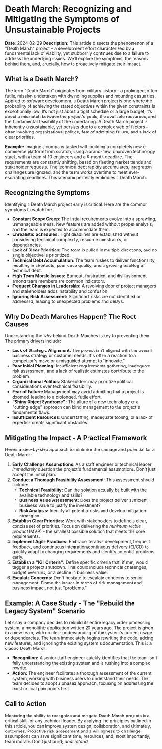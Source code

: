 # Death March: Recognizing and Mitigating the Symptoms of Unsustainable Projects

**Date:** 2024-02-29
**Description:** This article dissects the phenomenon of a "Death March" project – a development effort characterized by a fundamental lack of viability, yet stubbornly continues due to a failure to address the underlying issues. We'll explore the symptoms, the reasons behind them, and, crucially, how to proactively mitigate their impact.

## What is a Death March?

The term "Death March" originates from military history – a prolonged, often futile, mission undertaken with dwindling supplies and mounting casualties. Applied to software development, a Death March project is one where the probability of achieving the stated objectives within the given constraints is exceptionally low. It’s not just about a tight schedule or a large budget; it’s about a mismatch between the project's goals, the available resources, and the fundamental feasibility of the undertaking.  A Death March project is inherently unsustainable, yet persists due to a complex web of factors – often involving organizational politics, fear of admitting failure, and a lack of clear priorities.

**Example:** Imagine a company tasked with building a completely new e-commerce platform from scratch, using a brand-new, unproven technology stack, with a team of 10 engineers and a 6-month deadline. The requirements are constantly shifting, based on fleeting market trends and stakeholder requests. The technical debt rapidly accumulates, integration challenges are ignored, and the team works overtime to meet ever-escalating deadlines. This scenario perfectly embodies a Death March.

## Recognizing the Symptoms

Identifying a Death March project early is critical. Here are the common symptoms to watch for:

*   **Constant Scope Creep:** The initial requirements evolve into a sprawling, unmanageable mess. New features are added without proper analysis, and the team is expected to accommodate them.
*   **Unrealistic Schedules:** Tight deadlines are established without considering technical complexity, resource constraints, or dependencies.
*   **Lack of Clear Priorities:** The team is pulled in multiple directions, and no single objective is prioritized.
*   **Technical Debt Accumulation:** The team rushes to deliver functionality, resulting in shortcuts, poor code quality, and a growing backlog of technical debt.
*   **High Team Morale Issues:** Burnout, frustration, and disillusionment among team members are common indicators.
*   **Frequent Changes in Leadership:**  A revolving door of project managers and stakeholders adds instability and confusion.
*   **Ignoring Risk Assessment:**  Significant risks are not identified or addressed, leading to unexpected problems and delays.

## Why Do Death Marches Happen? The Root Causes

Understanding the *why* behind Death Marches is key to preventing them. The primary drivers include:

*   **Lack of Strategic Alignment:** The project isn't aligned with the overall business strategy or customer needs. It's often a reaction to a competitor's move or a misguided attempt to "innovate."
*   **Poor Initial Planning:** Insufficient requirements gathering, inadequate risk assessment, and a lack of realistic estimates contribute to the problem.
*   **Organizational Politics:** Stakeholders may prioritize political considerations over technical feasibility.
*   **Fear of Failure:** Management may avoid admitting that a project is doomed, leading to a prolonged, futile effort.
*   **"Shiny Object Syndrome":**  The allure of a new technology or a "cutting-edge" approach can blind management to the project's fundamental flaws.
*   **Insufficient Resources:**  Understaffing, inadequate tooling, or a lack of expertise create significant obstacles.

## Mitigating the Impact - A Practical Framework

Here’s a step-by-step approach to minimize the damage and potential for a Death March:

1.  **Early Challenge Assumptions:**  As a staff engineer or technical leader, *immediately* question the project's fundamental assumptions.  Don't just accept the initial plan.
2.  **Conduct a Thorough Feasibility Assessment:**  This assessment should include:
    *   **Technical Feasibility:** Can the solution actually be built with the available technology and skills?
    *   **Business Value Assessment:**  Does the project deliver sufficient business value to justify the investment?
    *   **Risk Analysis:** Identify all potential risks and develop mitigation strategies.
3.  **Establish Clear Priorities:** Work with stakeholders to define a clear, concise set of priorities. Focus on delivering the *minimum viable product* (MVP) – the smallest possible solution that meets the core requirements.
4.  **Implement Agile Practices:**  Embrace iterative development, frequent feedback, and continuous integration/continuous delivery (CI/CD) to quickly adapt to changing requirements and identify potential problems early.
5.  **Establish a "Kill Criteria":**  Define specific criteria that, if met, would trigger a project shutdown. This could include technical challenges, budget overruns, or a decline in business value.
6.  **Escalate Concerns:** Don't hesitate to escalate concerns to senior management. Frame the issues in terms of risk management and business impact, not just "problems."

## Example: A Case Study - The "Rebuild the Legacy System" Scenario

Let’s say a company decides to rebuild its entire legacy order processing system, a monolithic application written 20 years ago. The project is given to a new team, with no clear understanding of the system's current usage or dependencies. The team immediately begins rewriting the code, adding new features, and ignoring the existing system's documentation. This is a classic Death March.

*   **Recognition:** A senior staff engineer quickly identifies that the team isn't fully understanding the existing system and is rushing into a complex rewrite.
*   **Action:** The engineer facilitates a thorough assessment of the current system, working with business users to understand their needs.  The team decides to adopt a phased approach, focusing on addressing the most critical pain points first.

## Call to Action

Mastering the ability to recognize and mitigate Death March projects is a critical skill for any technical leader. By applying the principles outlined in this article, you can improve system design, collaboration, and ultimately, outcomes.  Proactive risk assessment and a willingness to challenge assumptions can save significant time, resources, and, most importantly, team morale.  Don’t just build; *understand*.

